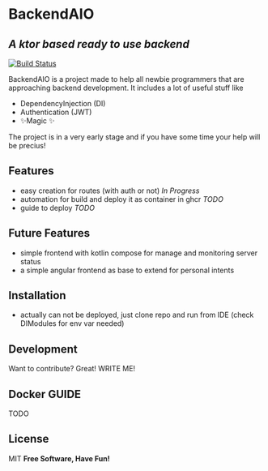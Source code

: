 # BackendAIO
## _A ktor based ready to use backend_


[![Build Status](https://travis-ci.org/joemccann/dillinger.svg?branch=master)](https://travis-ci.org/joemccann/dillinger)

BackendAIO is a project made to help all newbie programmers that are approaching backend development.
It includes a lot of useful stuff like
- DependencyInjection (DI)
- Authentication (JWT)
- ✨Magic ✨

The project is in a very early stage and if you have some time your help will be precius!



## Features

- easy creation for routes (with auth or not) *In Progress*
- automation for build and deploy it as container in ghcr *TODO*
- guide to deploy *TODO*

## Future Features
- simple frontend with kotlin compose for manage and monitoring server status
- a simple angular frontend as base to extend for personal intents


## Installation
- actually can not be deployed, just clone repo and run from IDE (check DIModules for env var needed)


## Development

Want to contribute? Great! WRITE ME!



## Docker GUIDE

TODO
## License

MIT
**Free Software, Have Fun!**
